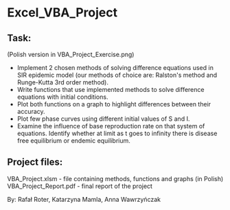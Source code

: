 # Excel_VBA_Project
## Task:
(Polish version in VBA_Project_Exercise.png)

- Implement 2 chosen methods of solving difference equations used in SIR epidemic model (our methods of choice are:
Ralston's method and Runge-Kutta 3rd order method).
- Write functions that use implemented methods to solve difference equations with initial conditions.
- Plot both functions on a graph to highlight differences between their accuracy.
- Plot few phase curves using different initial values of S and I.
- Examine the influence of base reproduction rate on that system of equations. Identify whether at limit as t goes to
infinity there is disease free equilibrium or endemic equilibrium.

## Project files:

VBA_Project.xlsm - file containing methods, functions and graphs (in Polish)  
VBA_Project_Report.pdf - final report of the project

By: Rafał Roter, Katarzyna Mamla, Anna Wawrzyńczak

